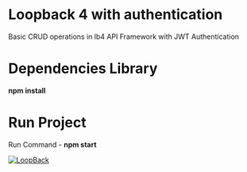 # Loopback 4 with authentication
Basic CRUD operations in lb4 API Framework with JWT Authentication 

# Dependencies Library
**npm install**

# Run Project
Run Command - **npm start**

[![LoopBack](https://github.com/strongloop/loopback-next/raw/master/docs/site/imgs/branding/Powered-by-LoopBack-Badge-(blue)-@2x.png)](http://loopback.io/)
